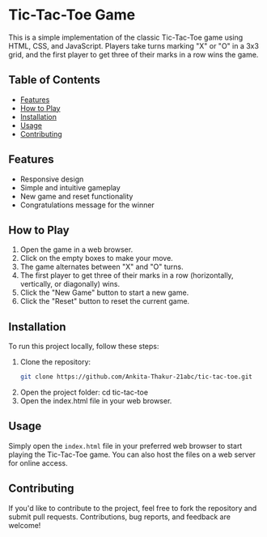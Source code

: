 # Tic-Tac-Toe Game

This is a simple implementation of the classic Tic-Tac-Toe game using HTML, CSS, and JavaScript. Players take turns marking "X" or "O" in a 3x3 grid, and the first player to get three of their marks in a row wins the game.

## Table of Contents
- [Features](#features)
- [How to Play](#how-to-play)
- [Installation](#installation)
- [Usage](#usage)
- [Contributing](#contributing)

## Features

- Responsive design
- Simple and intuitive gameplay
- New game and reset functionality
- Congratulations message for the winner

## How to Play

1. Open the game in a web browser.
2. Click on the empty boxes to make your move.
3. The game alternates between "X" and "O" turns.
4. The first player to get three of their marks in a row (horizontally, vertically, or diagonally) wins.
5. Click the "New Game" button to start a new game.
6. Click the "Reset" button to reset the current game.

## Installation

To run this project locally, follow these steps:

1. Clone the repository:
    ```bash
   git clone https://github.com/Ankita-Thakur-21abc/tic-tac-toe.git
    
  2. Open the project folder:
   cd tic-tac-toe
  3. Open the index.html file in your web browser.


## Usage

Simply open the `index.html` file in your preferred web browser to start playing the Tic-Tac-Toe game. You can also host the files on a web server for online access.

## Contributing

If you'd like to contribute to the project, feel free to fork the repository and submit pull requests. Contributions, bug reports, and feedback are welcome!


